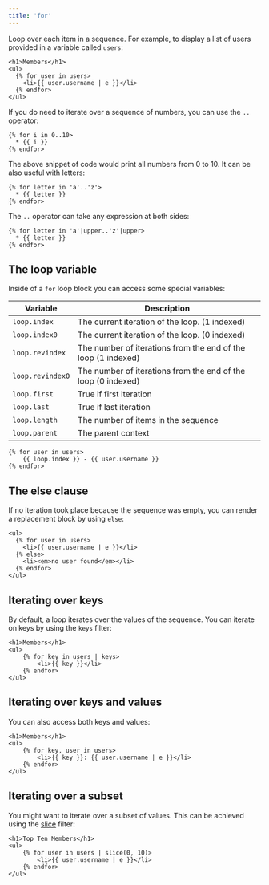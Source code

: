 ```yaml
---
title: 'for'
---
```


Loop over each item in a sequence. For example, to display a list of users provided in a variable called `users`:

```canvas {% process=false>
<h1>Members</h1>
<ul>
  {% for user in users>
    <li>{{ user.username | e }}</li>
  {% endfor>
</ul>
```

If you do need to iterate over a sequence of numbers, you can use the `..` operator:

```canvas {% process=false>
{% for i in 0..10>
  * {{ i }}
{% endfor>
```

The above snippet of code would print all numbers from 0 to 10. It can be also useful with letters:

```canvas {% process=false>
{% for letter in 'a'..'z'>
  * {{ letter }}
{% endfor>
```

The `..` operator can take any expression at both sides:

```canvas {% process=false>
{% for letter in 'a'|upper..'z'|upper>
  * {{ letter }}
{% endfor>
```

## The loop variable

Inside of a `for` loop block you can access some special variables:

Variable         | Description
---------------- | -------------------------------------------------------------
`loop.index`     | The current iteration of the loop. (1 indexed)
`loop.index0`    | The current iteration of the loop. (0 indexed)
`loop.revindex`  | The number of iterations from the end of the loop (1 indexed)
`loop.revindex0` | The number of iterations from the end of the loop (0 indexed)
`loop.first`     | True if first iteration
`loop.last`      | True if last iteration
`loop.length`    | The number of items in the sequence
`loop.parent`    | The parent context

```canvas {% process=false>
{% for user in users>
    {{ loop.index }} - {{ user.username }}
{% endfor>
```

## The else clause

If no iteration took place because the sequence was empty, you can render a replacement block by using `else`:

```canvas {% process=false>
<ul>
  {% for user in users>
    <li>{{ user.username | e }}</li>
  {% else>
    <li><em>no user found</em></li>
  {% endfor>
</ul>
```

## Iterating over keys

By default, a loop iterates over the values of the sequence. You can iterate on keys by using the `keys` filter:

```canvas {% process=false>
<h1>Members</h1>
<ul>
    {% for key in users | keys>
        <li>{{ key }}</li>
    {% endfor>
</ul>
```

## Iterating over keys and values

You can also access both keys and values:

```canvas {% process=false>
<h1>Members</h1>
<ul>
    {% for key, user in users>
        <li>{{ key }}: {{ user.username | e }}</li>
    {% endfor>
</ul>
```

## Iterating over a subset

You might want to iterate over a subset of values. This can be achieved using the [slice](/docs/canvas/filters/slice) filter:

```canvas {% process=false>
<h1>Top Ten Members</h1>
<ul>
    {% for user in users | slice(0, 10)>
        <li>{{ user.username | e }}</li>
    {% endfor>
</ul>
```
